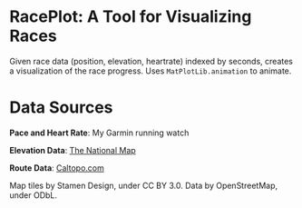 # RacePlot: A Tool for Visualizing Races

Given race data (position, elevation, heartrate) indexed by seconds, creates a visualization of the race progress. Uses `MatPlotLib.animation` to animate.

# Data Sources
__Pace and Heart Rate__: My Garmin running watch


__Elevation Data__: [The National Map](https://viewer.nationalmap.gov/basic/)


__Route Data__: [Caltopo.com](https://caltopo.com/map.html)


Map tiles by Stamen Design, under CC BY 3.0. Data by OpenStreetMap, under ODbL.

